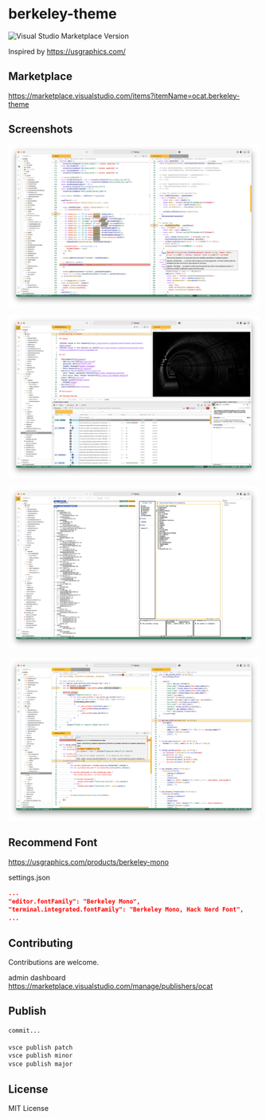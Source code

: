 # berkeley-theme

![Visual Studio Marketplace Version](https://img.shields.io/visual-studio-marketplace/v/ocat.berkeley-theme?color=0a805d)

Inspired by https://usgraphics.com/

## Marketplace

https://marketplace.visualstudio.com/items?itemName=ocat.berkeley-theme

## Screenshots

![preference](https://raw.githubusercontent.com/Coordinate-Cat/berkeley-theme/refs/heads/main/images/screenshot/preference1.png)

![preference2](https://raw.githubusercontent.com/Coordinate-Cat/berkeley-theme/refs/heads/main/images/screenshot/preference2.png)

![preference3](https://raw.githubusercontent.com/Coordinate-Cat/berkeley-theme/refs/heads/main/images/screenshot/preference3.png)

![preference4](https://raw.githubusercontent.com/Coordinate-Cat/berkeley-theme/refs/heads/main/images/screenshot/preference4.png)

## Recommend Font

https://usgraphics.com/products/berkeley-mono

settings.json

```json
...
"editor.fontFamily": "Berkeley Mono",
"terminal.integrated.fontFamily": "Berkeley Mono, Hack Nerd Font",
...
```

## Contributing

Contributions are welcome.

admin dashboard
https://marketplace.visualstudio.com/manage/publishers/ocat

## Publish

```bash
commit...

vsce publish patch
vsce publish minor
vsce publish major
```

## License

MIT License
